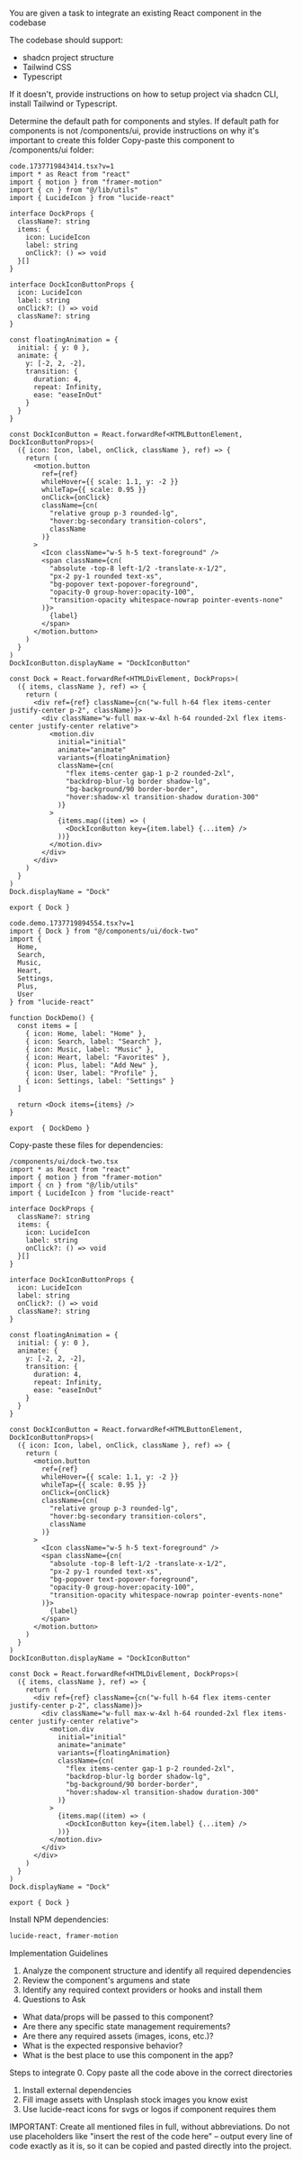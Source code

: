 You are given a task to integrate an existing React component in the codebase

The codebase should support:
- shadcn project structure  
- Tailwind CSS
- Typescript

If it doesn't, provide instructions on how to setup project via shadcn CLI, install Tailwind or Typescript.

Determine the default path for components and styles. 
If default path for components is not /components/ui, provide instructions on why it's important to create this folder
Copy-paste this component to /components/ui folder:
```tsx
code.1737719843414.tsx?v=1
import * as React from "react"
import { motion } from "framer-motion"
import { cn } from "@/lib/utils"
import { LucideIcon } from "lucide-react"

interface DockProps {
  className?: string
  items: {
    icon: LucideIcon
    label: string
    onClick?: () => void
  }[]
}

interface DockIconButtonProps {
  icon: LucideIcon
  label: string
  onClick?: () => void
  className?: string
}

const floatingAnimation = {
  initial: { y: 0 },
  animate: {
    y: [-2, 2, -2],
    transition: {
      duration: 4,
      repeat: Infinity,
      ease: "easeInOut"
    }
  }
}

const DockIconButton = React.forwardRef<HTMLButtonElement, DockIconButtonProps>(
  ({ icon: Icon, label, onClick, className }, ref) => {
    return (
      <motion.button
        ref={ref}
        whileHover={{ scale: 1.1, y: -2 }}
        whileTap={{ scale: 0.95 }}
        onClick={onClick}
        className={cn(
          "relative group p-3 rounded-lg",
          "hover:bg-secondary transition-colors",
          className
        )}
      >
        <Icon className="w-5 h-5 text-foreground" />
        <span className={cn(
          "absolute -top-8 left-1/2 -translate-x-1/2",
          "px-2 py-1 rounded text-xs",
          "bg-popover text-popover-foreground",
          "opacity-0 group-hover:opacity-100",
          "transition-opacity whitespace-nowrap pointer-events-none"
        )}>
          {label}
        </span>
      </motion.button>
    )
  }
)
DockIconButton.displayName = "DockIconButton"

const Dock = React.forwardRef<HTMLDivElement, DockProps>(
  ({ items, className }, ref) => {
    return (
      <div ref={ref} className={cn("w-full h-64 flex items-center justify-center p-2", className)}>
        <div className="w-full max-w-4xl h-64 rounded-2xl flex items-center justify-center relative">
          <motion.div
            initial="initial"
            animate="animate"
            variants={floatingAnimation}
            className={cn(
              "flex items-center gap-1 p-2 rounded-2xl",
              "backdrop-blur-lg border shadow-lg",
              "bg-background/90 border-border",
              "hover:shadow-xl transition-shadow duration-300"
            )}
          >
            {items.map((item) => (
              <DockIconButton key={item.label} {...item} />
            ))}
          </motion.div>
        </div>
      </div>
    )
  }
)
Dock.displayName = "Dock"

export { Dock }

code.demo.1737719894554.tsx?v=1
import { Dock } from "@/components/ui/dock-two"
import {
  Home,
  Search,
  Music,
  Heart,
  Settings,
  Plus,
  User
} from "lucide-react"

function DockDemo() {
  const items = [
    { icon: Home, label: "Home" },
    { icon: Search, label: "Search" },
    { icon: Music, label: "Music" },
    { icon: Heart, label: "Favorites" },
    { icon: Plus, label: "Add New" },
    { icon: User, label: "Profile" },
    { icon: Settings, label: "Settings" }
  ]

  return <Dock items={items} />
}

export  { DockDemo } 
```

Copy-paste these files for dependencies:
```tsx
/components/ui/dock-two.tsx
import * as React from "react"
import { motion } from "framer-motion"
import { cn } from "@/lib/utils"
import { LucideIcon } from "lucide-react"

interface DockProps {
  className?: string
  items: {
    icon: LucideIcon
    label: string
    onClick?: () => void
  }[]
}

interface DockIconButtonProps {
  icon: LucideIcon
  label: string
  onClick?: () => void
  className?: string
}

const floatingAnimation = {
  initial: { y: 0 },
  animate: {
    y: [-2, 2, -2],
    transition: {
      duration: 4,
      repeat: Infinity,
      ease: "easeInOut"
    }
  }
}

const DockIconButton = React.forwardRef<HTMLButtonElement, DockIconButtonProps>(
  ({ icon: Icon, label, onClick, className }, ref) => {
    return (
      <motion.button
        ref={ref}
        whileHover={{ scale: 1.1, y: -2 }}
        whileTap={{ scale: 0.95 }}
        onClick={onClick}
        className={cn(
          "relative group p-3 rounded-lg",
          "hover:bg-secondary transition-colors",
          className
        )}
      >
        <Icon className="w-5 h-5 text-foreground" />
        <span className={cn(
          "absolute -top-8 left-1/2 -translate-x-1/2",
          "px-2 py-1 rounded text-xs",
          "bg-popover text-popover-foreground",
          "opacity-0 group-hover:opacity-100",
          "transition-opacity whitespace-nowrap pointer-events-none"
        )}>
          {label}
        </span>
      </motion.button>
    )
  }
)
DockIconButton.displayName = "DockIconButton"

const Dock = React.forwardRef<HTMLDivElement, DockProps>(
  ({ items, className }, ref) => {
    return (
      <div ref={ref} className={cn("w-full h-64 flex items-center justify-center p-2", className)}>
        <div className="w-full max-w-4xl h-64 rounded-2xl flex items-center justify-center relative">
          <motion.div
            initial="initial"
            animate="animate"
            variants={floatingAnimation}
            className={cn(
              "flex items-center gap-1 p-2 rounded-2xl",
              "backdrop-blur-lg border shadow-lg",
              "bg-background/90 border-border",
              "hover:shadow-xl transition-shadow duration-300"
            )}
          >
            {items.map((item) => (
              <DockIconButton key={item.label} {...item} />
            ))}
          </motion.div>
        </div>
      </div>
    )
  }
)
Dock.displayName = "Dock"

export { Dock }
```

Install NPM dependencies:
```bash
lucide-react, framer-motion
```

Implementation Guidelines
 1. Analyze the component structure and identify all required dependencies
 2. Review the component's argumens and state
 3. Identify any required context providers or hooks and install them
 4. Questions to Ask
 - What data/props will be passed to this component?
 - Are there any specific state management requirements?
 - Are there any required assets (images, icons, etc.)?
 - What is the expected responsive behavior?
 - What is the best place to use this component in the app?

Steps to integrate
 0. Copy paste all the code above in the correct directories
 1. Install external dependencies
 2. Fill image assets with Unsplash stock images you know exist
 3. Use lucide-react icons for svgs or logos if component requires them


IMPORTANT: Create all mentioned files in full, without abbreviations. Do not use placeholders like "insert the rest of the code here" – output every line of code exactly as it is, so it can be copied and pasted directly into the project.